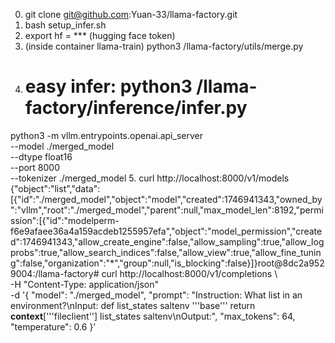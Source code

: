 0. git clone git@github.com:Yuan-33/llama-factory.git
1. bash setup_infer.sh
2. export hf = *** (hugging face token)
3. (inside container llama-train) python3 /llama-factory/utils/merge.py
4. # easy infer: python3 /llama-factory/inference/infer.py
python3 -m vllm.entrypoints.openai.api_server \
  --model ./merged_model \
  --dtype float16 \
  --port 8000 \
  --tokenizer ./merged_model
5. curl http://localhost:8000/v1/models
{"object":"list","data":[{"id":"./merged_model","object":"model","created":1746941343,"owned_by":"vllm","root":"./merged_model","parent":null,"max_model_len":8192,"permission":[{"id":"modelperm-f6e9afaee36a4a159acdeb1255957efa","object":"model_permission","created":1746941343,"allow_create_engine":false,"allow_sampling":true,"allow_logprobs":true,"allow_search_indices":false,"allow_view":true,"allow_fine_tuning":false,"organization":"*","group":null,"is_blocking":false}]}root@8dc2a9529004:/llama-factory# curl http://localhost:8000/v1/completions \ \
  -H "Content-Type: application/json" \
  -d '{
    "model": "./merged_model",
    "prompt": "Instruction: What list in an environment?\nInput: def list_states saltenv '\''base'\'' return __context__['\''fileclient''] list_states saltenv\nOutput:",
    "max_tokens": 64,
    "temperature": 0.6
  }'


